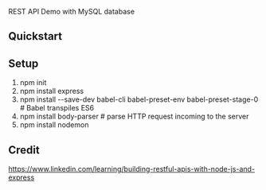 REST API Demo with MySQL database

## Quickstart

## Setup

1. npm init
1. npm install express
1. npm install --save-dev babel-cli babel-preset-env babel-preset-stage-0 # Babel transpiles ES6
1. npm install body-parser # parse HTTP request incoming to the server
1. npm install nodemon

## Credit

https://www.linkedin.com/learning/building-restful-apis-with-node-js-and-express
